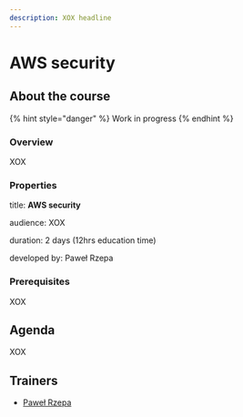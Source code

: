 ```yaml
---
description: XOX headline
---
```


# AWS security

## About the course

{% hint style="danger" %}
Work in progress
{% endhint %}

### Overview

XOX

### Properties

title: **AWS security**

audience: XOX

duration: 2 days \(12hrs education time\)

developed by: Paweł Rzepa

### Prerequisites

XOX

## Agenda

XOX

## Trainers

* [Paweł Rzepa](../trainers/pawel-rzepa.md)

